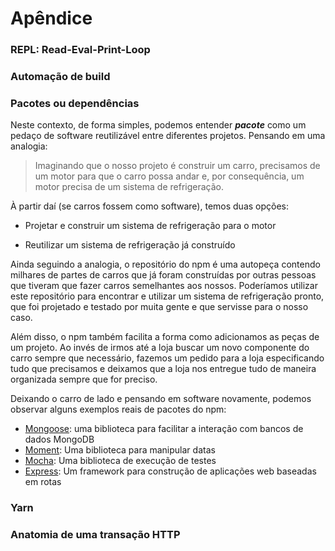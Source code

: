 # Apêndice

### **REPL: Read-Eval-Print-Loop**

### **Automação de build**

### Pacotes ou dependências

Neste contexto, de forma simples, podemos entender _**pacote**_ como um pedaço de software reutilizável entre diferentes projetos. Pensando em uma analogia:

> Imaginando que o nosso projeto é construir um carro, precisamos de um motor para que o carro possa andar e, por consequência, um motor precisa de um sistema de refrigeração.

À partir daí \(se carros fossem como software\), temos duas opções:

* Projetar e construir um sistema de refrigeração para o motor

* Reutilizar um sistema de refrigeração já construído

Ainda seguindo a analogia, o repositório do npm é uma autopeça contendo milhares de partes de carros que já foram construídas por outras pessoas que tiveram que fazer carros semelhantes aos nossos. Poderíamos utilizar este repositório para encontrar e utilizar um sistema de refrigeração pronto, que foi projetado e testado por muita gente e que servisse para o nosso caso.

Além disso, o npm também facilita a forma como adicionamos as peças de um projeto. Ao invés de irmos até a loja buscar um novo componente do carro sempre que necessário, fazemos um pedido para a loja especificando tudo que precisamos e deixamos que a loja nos entregue tudo de maneira organizada sempre que for preciso.

Deixando o carro de lado e pensando em software novamente, podemos observar alguns exemplos reais de pacotes do npm:

* [Mongoose](https://www.npmjs.com/package/mongoose): uma biblioteca para facilitar a interação com bancos de dados MongoDB 
* [Moment](https://www.npmjs.com/package/moment): Uma biblioteca para manipular datas
* [Mocha](https://www.npmjs.com/package/mocha): Uma biblioteca de execução de testes
* [Express](https://www.npmjs.com/package/express): Um framework para construção de aplicações web baseadas em rotas

### **Yarn**

### Anatomia de uma transação HTTP



